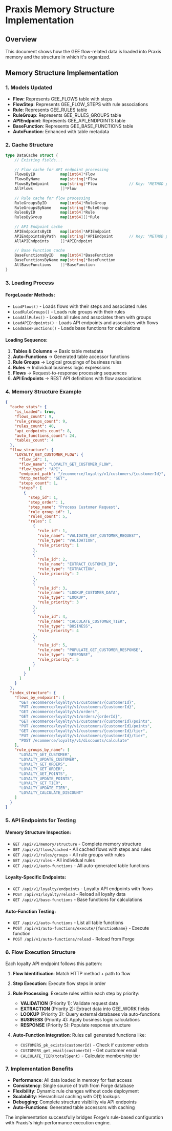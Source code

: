 # Praxis Memory Structure Implementation

## Overview
This document shows how the GEE flow-related data is loaded into Praxis memory and the structure in which it's organized.

## Memory Structure Implementation

### 1. Models Updated
- **Flow**: Represents GEE_FLOWS table with steps
- **FlowStep**: Represents GEE_FLOW_STEPS with rule associations  
- **Rule**: Represents GEE_RULES table
- **RuleGroup**: Represents GEE_RULES_GROUPS table
- **APIEndpoint**: Represents GEE_API_ENDPOINTS table
- **BaseFunction**: Represents GEE_BASE_FUNCTIONS table
- **AutoFunction**: Enhanced with table metadata

### 2. Cache Structure
```go
type DataCache struct {
    // Existing fields...
    
    // Flow cache for API endpoint processing
    FlowsByID           map[int64]*Flow               
    FlowsByName         map[string]*Flow              
    FlowsByEndpoint     map[string]*Flow              // Key: "METHOD path"
    AllFlows            []*Flow                       
    
    // Rule cache for flow processing
    RuleGroupsByID      map[int64]*RuleGroup          
    RuleGroupsByName    map[string]*RuleGroup         
    RulesByID           map[int64]*Rule               
    RulesByGroup        map[int64][]*Rule             
    
    // API Endpoint cache
    APIEndpointsByID    map[int64]*APIEndpoint        
    APIEndpointsByPath  map[string]*APIEndpoint       // Key: "METHOD path"
    AllAPIEndpoints     []*APIEndpoint                
    
    // Base Function cache
    BaseFunctionsByID   map[int64]*BaseFunction       
    BaseFunctionsByName map[string]*BaseFunction      
    AllBaseFunctions    []*BaseFunction               
}
```

### 3. Loading Process

#### ForgeLoader Methods:
- `LoadFlows()` - Loads flows with their steps and associated rules
- `LoadRuleGroups()` - Loads rule groups with their rules
- `LoadAllRules()` - Loads all rules and associates them with groups
- `LoadAPIEndpoints()` - Loads API endpoints and associates with flows
- `LoadBaseFunctions()` - Loads base functions for calculations

#### Loading Sequence:
1. **Tables & Columns** → Basic table metadata
2. **Auto-Functions** → Generated table accessor functions  
3. **Rule Groups** → Logical groupings of business rules
4. **Rules** → Individual business logic expressions
5. **Flows** → Request-to-response processing sequences
6. **API Endpoints** → REST API definitions with flow associations

### 4. Memory Structure Example

```json
{
  "cache_stats": {
    "is_loaded": true,
    "flows_count": 9,
    "rule_groups_count": 9, 
    "rules_count": 40,
    "api_endpoints_count": 8,
    "auto_functions_count": 24,
    "tables_count": 4
  },
  "flow_structure": {
    "LOYALTY_GET_CUSTOMER_FLOW": {
      "flow_id": 1,
      "flow_name": "LOYALTY_GET_CUSTOMER_FLOW",
      "flow_type": "API",
      "endpoint_path": "/ecommerce/loyalty/v1/customers/{customerId}",
      "http_method": "GET",
      "steps_count": 1,
      "steps": [
        {
          "step_id": 1,
          "step_order": 1,
          "step_name": "Process Customer Request",
          "rule_group_id": 1,
          "rules_count": 5,
          "rules": [
            {
              "rule_id": 1,
              "rule_name": "VALIDATE_GET_CUSTOMER_REQUEST",
              "rule_type": "VALIDATION",
              "rule_priority": 1
            },
            {
              "rule_id": 2, 
              "rule_name": "EXTRACT_CUSTOMER_ID",
              "rule_type": "EXTRACTION",
              "rule_priority": 2
            },
            {
              "rule_id": 3,
              "rule_name": "LOOKUP_CUSTOMER_DATA", 
              "rule_type": "LOOKUP",
              "rule_priority": 3
            },
            {
              "rule_id": 4,
              "rule_name": "CALCULATE_CUSTOMER_TIER",
              "rule_type": "BUSINESS", 
              "rule_priority": 4
            },
            {
              "rule_id": 5,
              "rule_name": "POPULATE_GET_CUSTOMER_RESPONSE",
              "rule_type": "RESPONSE",
              "rule_priority": 5
            }
          ]
        }
      ]
    }
  },
  "index_structure": {
    "flows_by_endpoint": [
      "GET /ecommerce/loyalty/v1/customers/{customerId}",
      "PUT /ecommerce/loyalty/v1/customers/{customerId}",
      "GET /ecommerce/loyalty/v1/orders",
      "GET /ecommerce/loyalty/v1/orders/{orderId}",
      "GET /ecommerce/loyalty/v1/customers/{customerId}/points",
      "PUT /ecommerce/loyalty/v1/customers/{customerId}/points",
      "GET /ecommerce/loyalty/v1/customers/{customerId}/tier", 
      "PUT /ecommerce/loyalty/v1/customers/{customerId}/tier",
      "POST /ecommerce/loyalty/v1/discounts/calculate"
    ],
    "rule_groups_by_name": [
      "LOYALTY_GET_CUSTOMER",
      "LOYALTY_UPDATE_CUSTOMER", 
      "LOYALTY_GET_ORDERS",
      "LOYALTY_GET_ORDER",
      "LOYALTY_GET_POINTS",
      "LOYALTY_UPDATE_POINTS",
      "LOYALTY_GET_TIER", 
      "LOYALTY_UPDATE_TIER",
      "LOYALTY_CALCULATE_DISCOUNT"
    ]
  }
}
```

### 5. API Endpoints for Testing

#### Memory Structure Inspection:
- `GET /api/v1/memory/structure` - Complete memory structure
- `GET /api/v1/flows/cached` - All cached flows with steps and rules
- `GET /api/v1/rules/groups` - All rule groups with rules
- `GET /api/v1/rules` - All individual rules
- `GET /api/v1/auto-functions` - All auto-generated table functions

#### Loyalty-Specific Endpoints:
- `GET /api/v1/loyalty/endpoints` - Loyalty API endpoints with flows
- `POST /api/v1/loyalty/reload` - Reload all loyalty data
- `GET /api/v1/base-functions` - Base functions for calculations

#### Auto-Function Testing:
- `GET /api/v1/auto-functions` - List all table functions
- `POST /api/v1/auto-functions/execute/{functionName}` - Execute function
- `POST /api/v1/auto-functions/reload` - Reload from Forge

### 6. Flow Execution Structure

Each loyalty API endpoint follows this pattern:

1. **Flow Identification**: Match HTTP method + path to flow
2. **Step Execution**: Execute flow steps in order
3. **Rule Processing**: Execute rules within each step by priority:
   - **VALIDATION** (Priority 1): Validate request data
   - **EXTRACTION** (Priority 2): Extract data into GEE_WORK fields  
   - **LOOKUP** (Priority 3): Query external databases via auto-functions
   - **BUSINESS** (Priority 4): Apply business logic calculations
   - **RESPONSE** (Priority 5): Populate response structure

4. **Auto-Function Integration**: Rules call generated functions like:
   - `CUSTOMERS_pk_exists(customerId)` - Check if customer exists
   - `CUSTOMERS_get_email(customerId)` - Get customer email
   - `CALCULATE_TIER(totalSpent)` - Calculate membership tier

### 7. Implementation Benefits

- **Performance**: All data loaded in memory for fast access
- **Consistency**: Single source of truth from Forge database
- **Flexibility**: Dynamic rule changes without code deployment  
- **Scalability**: Hierarchical caching with O(1) lookups
- **Debugging**: Complete structure visibility via API endpoints
- **Auto-Functions**: Generated table accessors with caching

The implementation successfully bridges Forge's rule-based configuration with Praxis's high-performance execution engine.